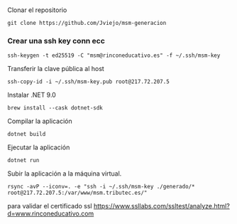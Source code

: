 # 

Clonar el repositorio
```
git clone https://github.com/Jviejo/msm-generacion
```

### Crear una ssh key conn ecc
```
ssh-keygen -t ed25519 -C "msm@rinconeducativo.es" -f ~/.ssh/msm-key
```

Transferir la clave pública al host
```
ssh-copy-id -i ~/.ssh/msm-key.pub root@217.72.207.5
```


Instalar .NET 9.0
```
brew install --cask dotnet-sdk
```

Compilar la aplicación
```
dotnet build
```

Ejecutar la aplicación
```
dotnet run
```

Subir la aplicación a la máquina virtual.
```
rsync -avP --iconv=. -e "ssh -i ~/.ssh/msm-key ./generado/* root@217.72.207.5:/var/www/msm.tributec.es/"
```

para validar el certificado ssl
https://www.ssllabs.com/ssltest/analyze.html?d=www.rinconeducativo.com